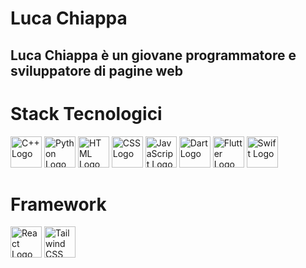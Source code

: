 # Luca Chiappa

## Luca Chiappa è un giovane programmatore e sviluppatore di pagine web

# Stack Tecnologici

<p align="left">
  <img src="https://cdn.jsdelivr.net/gh/devicons/devicon/icons/cplusplus/cplusplus-original.svg" alt="C++ Logo" width="50px" />
  <img src="https://cdn.jsdelivr.net/gh/devicons/devicon/icons/python/python-original.svg" alt="Python Logo" width="50px" />
  <img src="https://cdn.jsdelivr.net/gh/devicons/devicon/icons/html5/html5-original.svg" alt="HTML Logo" width="50px" />
  <img src="https://cdn.jsdelivr.net/gh/devicons/devicon/icons/css3/css3-original.svg" alt="CSS Logo" width="50px" />
  <img src="https://cdn.jsdelivr.net/gh/devicons/devicon/icons/javascript/javascript-original.svg" alt="JavaScript Logo" width="50px" />
  <img src="https://cdn.jsdelivr.net/gh/devicons/devicon/icons/dart/dart-original.svg" alt="Dart Logo" width="50px" />
  <img src="https://cdn.jsdelivr.net/gh/devicons/devicon/icons/flutter/flutter-original.svg" alt="Flutter Logo" width="50px" />
  <img src="https://cdn.jsdelivr.net/gh/devicons/devicon/icons/swift/swift-original.svg" alt="Swift Logo" width="50px" />
</p>

# Framework

<p align="left">
  <img src="https://cdn.jsdelivr.net/gh/devicons/devicon/icons/react/react-original.svg" alt="React Logo" width="50px" />
  <img src="https://www.google.com/search?client=ms-android-samsung-ss&sca_esv=55e3191352ac5614&sxsrf=ADLYWIJOqGPQv847dzLzCn1sgQJYaVfodg:1735150218325&q=logo+tailwind+css&udm=2&fbs=AEQNm0Be9hsxO5zOUoY5v2srYNPRIvTz_02aG-_CVE5t-hWDE6W1VjpbTSIBckKE9TyWOFFRtFNW8rpCtNHLM5EEmxbH8at1KWtisFxypQp7lq62u8Di1u7ZhE61_KyPzHDNee5jKG1-ZNVBPRAp1mMUoGB3l89sAMpdV2WnuIHha8uVcxcbFxrKPtR6yierk7tdZfsSEM4g&sa=X&ved=2ahUKEwjcrZSjwsOKAxWW9LsIHdHyEf8QtKgLegQIDRAB&biw=384&bih=718&dpr=2.81"alt="Tailwind CSS Logo" width="50px" />
</p>
